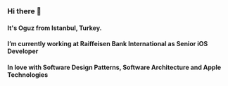 ### Hi there 👋
#### It's Oguz from Istanbul, Turkey.
#### I’m currently working at Raiffeisen Bank International as Senior iOS Developer
#### In love with Software Design Patterns, Software Architecture and Apple Technologies

<!--
**oguzparlak/oguzparlak** is a ✨ _special_ ✨ repository because its `README.md` (this file) appears on your GitHub profile.

Here are some ideas to get you started:

- 🔭 I’m currently working on ...
- 🌱 I’m currently learning ...
- 👯 I’m looking to collaborate on ...
- 🤔 I’m looking for help with ...
- 💬 Ask me about ...
- 📫 How to reach me: ...
- 😄 Pronouns: ...
- ⚡ Fun fact: ...
-->
